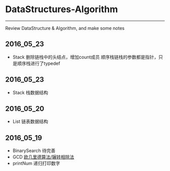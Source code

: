 # DataStructures-Algorithm
------------------------------
Review DataStructure & Algorithm, and make some notes

## 2016_05_23
* Stack 删除链栈中的头结点，增加count成员
顺序栈链栈的参数都是指针，只是顺序栈进行了typedef

## 2016_05_23
* Stack 栈数据结构

## 2016_05_20
* List 链表数据结构

## 2016_05_19
* BinarySearch 待完善
* GCD [欧几里德算法/辗转相除法](http://baike.baidu.com/view/1241014.htm)
* printNum 递归打印数字



